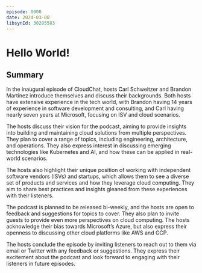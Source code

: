 ```yaml
---
episode: 0000
date: 2024-03-08
libsynId: 30285583
---
```


# Hello World!

## Summary

In the inaugural episode of CloudChat, hosts Carl Schweitzer and Brandon
Martinez introduce themselves and discuss their backgrounds. Both hosts have
extensive experience in the tech world, with Brandon having 14 years of
experience in software development and consulting, and Carl having nearly seven
years at Microsoft, focusing on ISV and cloud scenarios.

The hosts discuss their vision for the podcast, aiming to provide insights into
building and maintaining cloud solutions from multiple perspectives. They plan
to cover a range of topics, including engineering, architecture, and operations.
They also express interest in discussing emerging technologies like Kubernetes
and AI, and how these can be applied in real-world scenarios.

The hosts also highlight their unique position of working with independent
software vendors (ISVs) and startups, which allows them to see a diverse set of
products and services and how they leverage cloud computing. They aim to share
best practices and insights gleaned from these experiences with their listeners.

The podcast is planned to be released bi-weekly, and the hosts are open to
feedback and suggestions for topics to cover. They also plan to invite guests to
provide even more perspectives on cloud computing. The hosts acknowledge their
bias towards Microsoft’s Azure, but also express their openness to discussing
other cloud platforms like AWS and GCP.

The hosts conclude the episode by inviting listeners to reach out to them via
email or Twitter with any feedback or suggestions. They express their excitement
about the podcast and look forward to engaging with their listeners in future
episodes.
